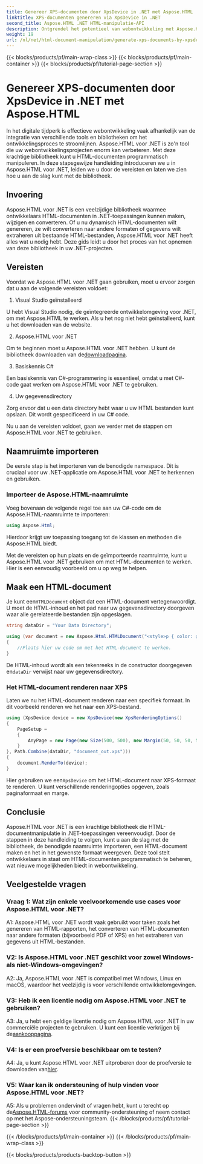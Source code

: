 ```yaml
---
title: Genereer XPS-documenten door XpsDevice in .NET met Aspose.HTML
linktitle: XPS-documenten genereren via XpsDevice in .NET
second_title: Aspose.HTML .NET HTML-manipulatie-API
description: Ontgrendel het potentieel van webontwikkeling met Aspose.HTML voor .NET. Maak, converteer en manipuleer eenvoudig HTML-documenten.
weight: 19
url: /nl/net/html-document-manipulation/generate-xps-documents-by-xpsdevice/
---
```


{{< blocks/products/pf/main-wrap-class >}}
{{< blocks/products/pf/main-container >}}
{{< blocks/products/pf/tutorial-page-section >}}

# Genereer XPS-documenten door XpsDevice in .NET met Aspose.HTML


In het digitale tijdperk is effectieve webontwikkeling vaak afhankelijk van de integratie van verschillende tools en bibliotheken om het ontwikkelingsproces te stroomlijnen. Aspose.HTML voor .NET is zo'n tool die uw webontwikkelingsprojecten enorm kan verbeteren. Met deze krachtige bibliotheek kunt u HTML-documenten programmatisch manipuleren. In deze stapsgewijze handleiding introduceren we u in Aspose.HTML voor .NET, leiden we u door de vereisten en laten we zien hoe u aan de slag kunt met de bibliotheek.

## Invoering

Aspose.HTML voor .NET is een veelzijdige bibliotheek waarmee ontwikkelaars HTML-documenten in .NET-toepassingen kunnen maken, wijzigen en converteren. Of u nu dynamisch HTML-documenten wilt genereren, ze wilt converteren naar andere formaten of gegevens wilt extraheren uit bestaande HTML-bestanden, Aspose.HTML voor .NET heeft alles wat u nodig hebt. Deze gids leidt u door het proces van het opnemen van deze bibliotheek in uw .NET-projecten.

## Vereisten

Voordat we Aspose.HTML voor .NET gaan gebruiken, moet u ervoor zorgen dat u aan de volgende vereisten voldoet:

1. Visual Studio geïnstalleerd

U hebt Visual Studio nodig, de geïntegreerde ontwikkelomgeving voor .NET, om met Aspose.HTML te werken. Als u het nog niet hebt geïnstalleerd, kunt u het downloaden van de website.

2. Aspose.HTML voor .NET

 Om te beginnen moet u Aspose.HTML voor .NET hebben. U kunt de bibliotheek downloaden van de[downloadpagina](https://releases.aspose.com/html/net/).

3. Basiskennis C#

Een basiskennis van C#-programmering is essentieel, omdat u met C#-code gaat werken om Aspose.HTML voor .NET te gebruiken.

4. Uw gegevensdirectory

Zorg ervoor dat u een data directory hebt waar u uw HTML bestanden kunt opslaan. Dit wordt gespecificeerd in uw C# code.

Nu u aan de vereisten voldoet, gaan we verder met de stappen om Aspose.HTML voor .NET te gebruiken.

## Naamruimte importeren

De eerste stap is het importeren van de benodigde namespace. Dit is cruciaal voor uw .NET-applicatie om Aspose.HTML voor .NET te herkennen en gebruiken.

### Importeer de Aspose.HTML-naamruimte

Voeg bovenaan de volgende regel toe aan uw C#-code om de Aspose.HTML-naamruimte te importeren:

```csharp
using Aspose.Html;
```

Hierdoor krijgt uw toepassing toegang tot de klassen en methoden die Aspose.HTML biedt.

Met de vereisten op hun plaats en de geïmporteerde naamruimte, kunt u Aspose.HTML voor .NET gebruiken om met HTML-documenten te werken. Hier is een eenvoudig voorbeeld om u op weg te helpen.

## Maak een HTML-document

 Je kunt een`HTMLDocument` object dat een HTML-document vertegenwoordigt. U moet de HTML-inhoud en het pad naar uw gegevensdirectory doorgeven waar alle gerelateerde bestanden zijn opgeslagen.

```csharp
string dataDir = "Your Data Directory";

using (var document = new Aspose.Html.HTMLDocument("<style>p { color: green; }</style><p>my first paragraph</p>", dataDir))
{
    //Plaats hier uw code om met het HTML-document te werken.
}
```

 De HTML-inhoud wordt als een tekenreeks in de constructor doorgegeven en`dataDir` verwijst naar uw gegevensdirectory.

### Het HTML-document renderen naar XPS

Laten we nu het HTML-document renderen naar een specifiek formaat. In dit voorbeeld renderen we het naar een XPS-bestand.

```csharp
using (XpsDevice device = new XpsDevice(new XpsRenderingOptions()
{
    PageSetup =
    {
        AnyPage = new Page(new Size(500, 500), new Margin(50, 50, 50, 50))
    }
}, Path.Combine(dataDir, "document_out.xps")))
{
    document.RenderTo(device);
}
```

 Hier gebruiken we een`XpsDevice` om het HTML-document naar XPS-formaat te renderen. U kunt verschillende renderingopties opgeven, zoals paginaformaat en marge.

## Conclusie

Aspose.HTML voor .NET is een krachtige bibliotheek die HTML-documentmanipulatie in .NET-toepassingen vereenvoudigt. Door de stappen in deze handleiding te volgen, kunt u aan de slag met de bibliotheek, de benodigde naamruimte importeren, een HTML-document maken en het in het gewenste formaat weergeven. Deze tool stelt ontwikkelaars in staat om HTML-documenten programmatisch te beheren, wat nieuwe mogelijkheden biedt in webontwikkeling.

## Veelgestelde vragen

### Vraag 1: Wat zijn enkele veelvoorkomende use cases voor Aspose.HTML voor .NET?

A1: Aspose.HTML voor .NET wordt vaak gebruikt voor taken zoals het genereren van HTML-rapporten, het converteren van HTML-documenten naar andere formaten (bijvoorbeeld PDF of XPS) en het extraheren van gegevens uit HTML-bestanden.

### V2: Is Aspose.HTML voor .NET geschikt voor zowel Windows- als niet-Windows-omgevingen?

A2: Ja, Aspose.HTML voor .NET is compatibel met Windows, Linux en macOS, waardoor het veelzijdig is voor verschillende ontwikkelomgevingen.

### V3: Heb ik een licentie nodig om Aspose.HTML voor .NET te gebruiken?

 A3: Ja, u hebt een geldige licentie nodig om Aspose.HTML voor .NET in uw commerciële projecten te gebruiken. U kunt een licentie verkrijgen bij de[aankooppagina](https://purchase.aspose.com/buy).

### V4: Is er een proefversie beschikbaar om te testen?

 A4: Ja, u kunt Aspose.HTML voor .NET uitproberen door de proefversie te downloaden van[hier](https://releases.aspose.com/).

### V5: Waar kan ik ondersteuning of hulp vinden voor Aspose.HTML voor .NET?

 A5: Als u problemen ondervindt of vragen hebt, kunt u terecht op de[Aspose.HTML-forums](https://forum.aspose.com/) voor community-ondersteuning of neem contact op met het Aspose-ondersteuningsteam.
{{< /blocks/products/pf/tutorial-page-section >}}

{{< /blocks/products/pf/main-container >}}
{{< /blocks/products/pf/main-wrap-class >}}

{{< blocks/products/products-backtop-button >}}
